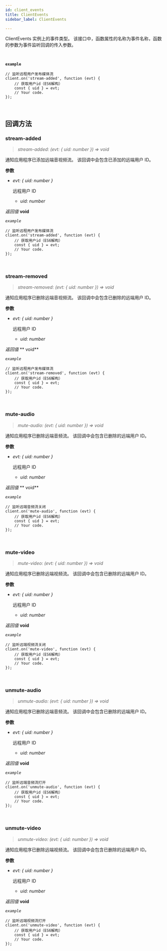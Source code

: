 ```yaml
---
id: client_events
title: ClientEvents
sidebar_label: ClientEvents

---
```


ClientEvents 实例上的事件类型。 该接口中，函数属性的名称为事件名称，函数的参数为事件监听回调的传入参数。

<br />

**`example`**

```
// 监听远程用户发布媒体流
client.on('stream-added', function (evt) { 
	// 获取用户id（ES6解构）
	const { uid } = evt;
	// Your code.
});
```

<br />

## 回调方法



### stream-added

> *stream-added: (evt: { uid: number }) => void*

通知应用程序已添加远端音视频流。 该回调中会包含已添加的远端用户 ID。

**参数**

- *evt: { uid: number }*

  远程用户 ID

  - *uid: number*

*返回值* **void**

*`example`*

```
// 监听远程用户发布媒体流
client.on('stream-added', function (evt) { 
	// 获取用户id（ES6解构）
	const { uid } = evt;
	// Your code.
});
```

<br />



### stream-removed

> *stream-removed: (evt: { uid: number }) => void*

通知应用程序已删除远端音视频流。 该回调中会包含已删除的远端用户 ID。

**参数**

- *evt: { uid: number }*

  远程用户 ID

  - *uid: number*

*返回值* ** void**

*`example`*

```
// 监听远程用户发布媒体流
client.on('stream-removed', function (evt) { 
	// 获取用户id（ES6解构）
	const { uid } = evt;
	// Your code.
});
```

<br />



### mute-audio

> *mute-audio: (evt: { uid: number }) => void*

通知应用程序已删除远端音频流。 该回调中会包含已删除的远端用户 ID。

**参数**

- *evt: { uid: number }*

  远程用户 ID

  - *uid: number*

*返回值* ** void**

*`example`*

```
// 监听远端音频流关闭
client.on('mute-audio', function (evt) { 
	// 获取用户id（ES6解构）
	const { uid } = evt;
	// Your code.
});
```

<br />



### mute-video

> *mute-video: (evt: { uid: number }) => void*

通知应用程序已删除远端视频流。 该回调中会包含已删除的远端用户 ID。

**参数**

- *evt: { uid: number }*

  远程用户 ID

  - *uid: number*

*返回值*  **void**

*`example`*

```
// 监听远端视频流关闭
client.on('mute-video', function (evt) { 
	// 获取用户id（ES6解构）
	const { uid } = evt;
	// Your code.
});
```

<br />

### unmute-audio

> *unmute-audio: (evt: { uid: number }) => void*

通知应用程序已删除远端音频流。 该回调中会包含已删除的远端用户 ID。

**参数**

- *evt: { uid: number }*

  远程用户 ID

  - *uid: number*

*返回值*  **void**

*`example`*

```
// 监听远端音频流打开
client.on('unmute-audio', function (evt) { 
	// 获取用户id（ES6解构）
	const { uid } = evt;
	// Your code.
});
```

<br />



### unmute-video

> *unmute-video: (evt: { uid: number }) => void*

通知应用程序已删除远端视频流。 该回调中会包含已删除的远端用户 ID。

**参数**

- *evt: { uid: number }*

  远程用户 ID

  - *uid: number*

*返回值*  **void**

*`example`*

```
// 监听远端视频流打开
client.on('unmute-video', function (evt) { 
	// 获取用户id（ES6解构）
	const { uid } = evt;
	// Your code.
});
```

<br />